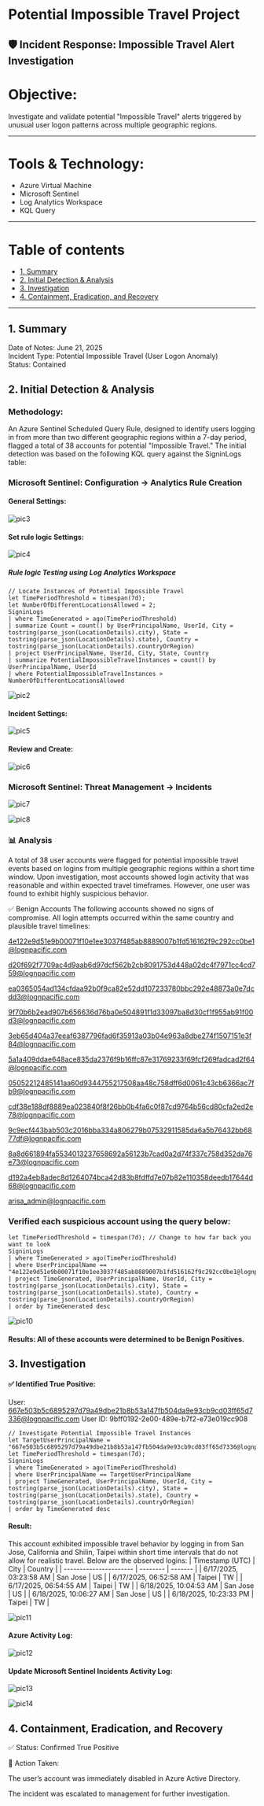 # Potential Impossible Travel Project

##  🛡️ Incident Response: Impossible Travel Alert Investigation

# Objective:
Investigate and validate potential "Impossible Travel" alerts triggered by unusual user logon patterns across multiple geographic regions.

---
# Tools & Technology:
- Azure Virtual Machine
- Microsoft Sentinel
- Log Analytics Workspace
- KQL Query

---

# Table of contents

- [1. Summary](#1-summary)
- [2. Initial Detection & Analysis](#2-initial-detection--analysis)
- [3. Investigation](#3-investigation)
- [4. Containment, Eradication, and Recovery](#4-containment-eradication-and-recovery)
---



## 1. Summary
Date of Notes: June 21, 2025 <br />
Incident Type: Potential Impossible Travel (User Logon Anomaly) <br />
Status: Contained <br />


## 2. Initial Detection & Analysis
### Methodology:
An Azure Sentinel Scheduled Query Rule, designed to identify users logging in from more than two different geographic regions within a 7-day period, flagged a total of 38 accounts for potential "Impossible Travel." The initial detection was based on the following KQL query against the SigninLogs table:


### Microsoft Sentinel: Configuration → Analytics Rule Creation
#### General Settings:
![pic3](https://github.com/user-attachments/assets/59e104d7-fc55-46b9-904f-6288eb3e54b2)

#### Set rule logic Settings:

![pic4](https://github.com/user-attachments/assets/660e28e0-45d1-467a-b823-8ee2518aeaee)

##### Rule logic Testing using Log Analytics Workspace

```kql
// Locate Instances of Potential Impossible Travel
let TimePeriodThreshold = timespan(7d);
let NumberOfDifferentLocationsAllowed = 2;
SigninLogs
| where TimeGenerated > ago(TimePeriodThreshold)
| summarize Count = count() by UserPrincipalName, UserId, City = tostring(parse_json(LocationDetails).city), State = tostring(parse_json(LocationDetails).state), Country = tostring(parse_json(LocationDetails).countryOrRegion)
| project UserPrincipalName, UserId, City, State, Country
| summarize PotentialImpossibleTravelInstances = count() by UserPrincipalName, UserId
| where PotentialImpossibleTravelInstances > NumberOfDifferentLocationsAllowed

```
![pic2](https://github.com/user-attachments/assets/481243fa-d7e9-49e2-945f-ab3e5c454718)


#### Incident Settings:


![pic5](https://github.com/user-attachments/assets/adf2d1a5-4c5e-4a03-a047-6817a3821a9c)


#### Review and Create: 


![pic6](https://github.com/user-attachments/assets/1a63b340-3759-4b7c-9929-4e21502e0a88)

### Microsoft Sentinel: Threat Management → Incidents

![pic7](https://github.com/user-attachments/assets/e8744eaa-11e8-43ec-9404-92cfe2878999)



![pic8](https://github.com/user-attachments/assets/d759a91b-179a-4805-b09e-4f5e42ab766f)


### 📊 Analysis
A total of 38 user accounts were flagged for potential impossible travel events based on logins from multiple geographic regions within a short time window. Upon investigation, most accounts showed login activity that was reasonable and within expected travel timeframes. However, one user was found to exhibit highly suspicious behavior.

✅ Benign Accounts
The following accounts showed no signs of compromise. All login attempts occurred within the same country and plausible travel timelines:

4e122e9d51e9b00071f10e1ee3037f485ab8889007b1fd516162f9c292cc0be1@lognpacific.com

d20f692f7709ac4d9aab6d97dcf562b2cb8091753d448a02dc4f7971cc4cd759@lognpacific.com

ea0365054ad134cfdaa92b0f9ca82e52dd107233780bbc292e48873a0e7dcdd3@lognpacific.com

9f70b6b2ead907b656636d76ba0e504891f1d33097ba8d30cf1f955ab91f00d3@lognpacific.com

3eb65d404a37eeaf6387796fad6f35913a03b04e963a8dbe274f1507151e3f84@lognpacific.com

5a1a409ddae648ace835da2376f9b16ffc87e31769233f69fcf269fadcad2f64@lognpacific.com

05052212485141aa60d9344755217508aa48c758dff6d0061c43cb6366ac7fb9@lognpacific.com

cdf38e188df8889ea023840f8f26bb0b4fa6c0f87cd9764b56cd80cfa2ed2e78@lognpacific.com

9c9ecf443bab503c2016bba334a806279b07532911585da6a5b76432bb6877df@lognpacific.com

8a8d661894fa5534013237658692a56123b7cad0a2d74f337c758d352da76e73@lognpacific.com

d192a4eb8adec8d1264074bca42d83b8fdffd7e07b82e110358deedb17644d68@lognpacific.com

arisa_admin@lognpacific.com

### Verified each suspicious account using the query below: 

```kql
let TimePeriodThreshold = timespan(7d); // Change to how far back you want to look
SigninLogs
| where TimeGenerated > ago(TimePeriodThreshold)
| where UserPrincipalName == "4e122e9d51e9b00071f10e1ee3037f485ab8889007b1fd516162f9c292cc0be1@lognpacific.com"
| project TimeGenerated, UserPrincipalName, UserId, City = tostring(parse_json(LocationDetails).city), State = tostring(parse_json(LocationDetails).state), Country = tostring(parse_json(LocationDetails).countryOrRegion)
| order by TimeGenerated desc 
```
![pic10](https://github.com/user-attachments/assets/b4ecc452-56a4-4fc5-9fbb-203c7ee027aa)


#### Results: All of these accounts were determined to be Benign Positives.

## 3. Investigation
#### ✅ Identified True Positive:
User:
667e503b5c6895297d79a49dbe21b8b53a147fb504da9e93cb9cd03ff65d7336@lognpacific.com
User ID: 9bff0192-2e00-489e-b7f2-e73e019cc908

```kql
// Investigate Potential Impossible Travel Instances
let TargetUserPrincipalName = "667e503b5c6895297d79a49dbe21b8b53a147fb504da9e93cb9cd03ff65d7336@lognpacific.com";
let TimePeriodThreshold = timespan(7d);
SigninLogs
| where TimeGenerated > ago(TimePeriodThreshold)
| where UserPrincipalName == TargetUserPrincipalName
| project TimeGenerated, UserPrincipalName, UserId, City = tostring(parse_json(LocationDetails).city), State = tostring(parse_json(LocationDetails).state), Country = tostring(parse_json(LocationDetails).countryOrRegion)
| order by TimeGenerated desc
```
#### Result:
This account exhibited impossible travel behavior by logging in from San Jose, California and Shilin, Taipei within short time intervals that do not allow for realistic travel. Below are the observed logins:
| Timestamp (UTC)        | City     | Country |
| ---------------------- | -------- | ------- |
| 6/17/2025, 03:23:58 AM | San Jose | US      |
| 6/17/2025, 06:52:58 AM | Taipei   | TW      |
| 6/17/2025, 06:54:55 AM | Taipei   | TW      |
| 6/18/2025, 10:04:53 AM | San Jose | US      |
| 6/18/2025, 10:06:27 AM | San Jose | US      |
| 6/18/2025, 10:23:33 PM | Taipei   | TW      |

![pic11](https://github.com/user-attachments/assets/d8789a38-5c29-4891-82c7-bd2e1eef145c)

#### Azure Activity Log:

![pic12](https://github.com/user-attachments/assets/00ff250b-87ca-4db9-82e8-5ada036e6eb7)

#### Update Microsoft Sentinel Incidents Activity Log:
![pic13](https://github.com/user-attachments/assets/94f63e6b-06ad-405a-988f-d46b1aa5f03e)


![pic14](https://github.com/user-attachments/assets/6412979b-d0dd-4005-a562-3397cb3f1170)

## 4. Containment, Eradication, and Recovery
✅ Status: Confirmed True Positive

🛑 Action Taken:

The user’s account was immediately disabled in Azure Active Directory.

The incident was escalated to management for further investigation.


